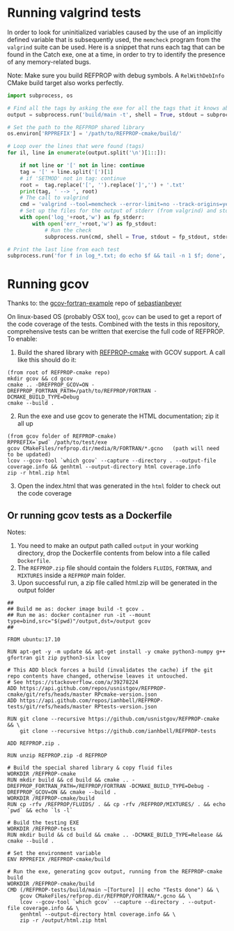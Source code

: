 
# Running valgrind tests

In order to look for uninitialized variables caused by the use of an implicitly defined variable that is subsequently used, the ``memcheck`` program from the ``valgrind`` suite can be used.  Here is a snippet that runs each tag that can be found in the Catch exe, one at a time, in order to try to identify the presence of any memory-related bugs. 

Note: Make sure you build REFPROP with debug symbols.  A ``RelWithDebInfo`` CMake build target also works perfectly.

``` python
import subprocess, os

# Find all the tags by asking the exe for all the tags that it knows about
output = subprocess.run('build/main -t', shell = True, stdout = subprocess.PIPE).stdout.decode('utf-8')

# Set the path to the REFPROP shared library
os.environ['RPPREFIX'] = '/path/to/REFPROP-cmake/build/'

# Loop over the lines that were found (tags)
for il, line in enumerate(output.split('\n')[1::]):

    if not line or '[' not in line: continue
    tag = '[' + line.split('[')[1]
    # if 'SETMOD' not in tag: continue
    root =  tag.replace('[', '').replace(']','') + '.txt'
    print(tag, ' --> ', root)
    # The call to valgrind
    cmd = 'valgrind --tool=memcheck --error-limit=no --track-origins=yes build/main ' + tag
    # Set up the files for the output of stderr (from valgrind) and stdout (from Catch)
    with open('log_'+root,'w') as fp_stderr:
        with open('err_'+root,'w') as fp_stdout:
            # Run the check
            subprocess.run(cmd, shell = True, stdout = fp_stdout, stderr = fp_stderr)

# Print the last line from each test
subprocess.run('for f in log_*.txt; do echo $f && tail -n 1 $f; done', shell=True)
```

# Running gcov

Thanks to: the [gcov-fortran-example](https://github.com/sebastianbeyer/gcov-fortran-example) repo of [sebastianbeyer](https://github.com/sebastianbeyer)

On linux-based OS (probably OSX too), ``gcov`` can be used to get a report of the code coverage of the tests.  Combined with the tests in this repository, comprehensive tests can be written that exercise the full code of REFPROP.  To enable:

1. Build the shared library with [REFPROP-cmake](https://github.com/usnistgov/REFPROP-cmake) with GCOV support.  A call like this should do it:

```
(from root of REFPROP-cmake repo)
mkdir gcov && cd gcov
cmake .. -DREFPROP_GCOV=ON -DREFPROP_FORTRAN_PATH=/path/to/REFPROP/FORTRAN -DCMAKE_BUILD_TYPE=Debug
cmake --build .
```

2. Run the exe and use gcov to generate the HTML documentation; zip it all up
```
(from gcov folder of REFPROP-cmake)
RPPREFIX=`pwd` /path/to/test/exe 
gcov CMakeFiles/refprop.dir/media/R/FORTRAN/*.gcno   (path will need to be updated)
lcov --gcov-tool `which gcov` --capture --directory . --output-file coverage.info && genhtml --output-directory html coverage.info
zip -r html.zip html
```

3. Open the index.html that was generated in the ``html`` folder to check out the code coverage

## Or running gcov tests as a Dockerfile

Notes:
1. You need to make an output path called ``output`` in your working directory, drop the Dockerfile contents from below into a file called ``Dockerfile``.
2. The ``REFPROP.zip`` file should contain the folders ``FLUIDS``, ``FORTRAN``, and ``MIXTURES`` inside a ``REFPROP`` main folder.
3. Upon successful run, a zip file called html.zip will be generated in the output folder

```
##
## Build me as: docker image build -t gcov . 
## Run me as: docker container run -it --mount type=bind,src="$(pwd)"/output,dst=/output gcov
##

FROM ubuntu:17.10

RUN apt-get -y -m update && apt-get install -y cmake python3-numpy g++ gfortran git zip python3-six lcov

# This ADD block forces a build (invalidates the cache) if the git repo contents have changed, otherwise leaves it untouched.
# See https://stackoverflow.com/a/39278224
ADD https://api.github.com/repos/usnistgov/REFPROP-cmake/git/refs/heads/master RPcmake-version.json
ADD https://api.github.com/repos/ianhbell/REFPROP-tests/git/refs/heads/master RPtests-version.json

RUN git clone --recursive https://github.com/usnistgov/REFPROP-cmake && \
    git clone --recursive https://github.com/ianhbell/REFPROP-tests 

ADD REFPROP.zip . 

RUN unzip REFPROP.zip -d REFPROP

# Build the special shared library & copy fluid files
WORKDIR /REFPROP-cmake
RUN mkdir build && cd build && cmake .. -DREFPROP_FORTRAN_PATH=/REFPROP/FORTRAN -DCMAKE_BUILD_TYPE=Debug -DREFPROP_GCOV=ON && cmake --build .
WORKDIR /REFPROP-cmake/build
RUN cp -rfv /REFPROP/FLUIDS/ . && cp -rfv /REFPROP/MIXTURES/ . && echo `pwd` && echo `ls -l`

# Build the testing EXE
WORKDIR /REFPROP-tests
RUN mkdir build && cd build && cmake .. -DCMAKE_BUILD_TYPE=Release && cmake --build .

# Set the environment variable
ENV RPPREFIX /REFPROP-cmake/build
 
# Run the exe, generating gcov output, running from the REFPROP-cmake build
WORKDIR /REFPROP-cmake/build
CMD (/REFPROP-tests/build/main ~[Torture] || echo "Tests done") && \
    gcov CMakeFiles/refprop.dir/REFPROP/FORTRAN/*.gcno && \
    lcov --gcov-tool `which gcov` --capture --directory . --output-file coverage.info && \
    genhtml --output-directory html coverage.info && \
    zip -r /output/html.zip html
```